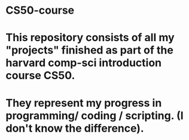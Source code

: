 # CS50-course

# This repository consists of all my "projects" finished as part of the harvard comp-sci introduction course CS50. 
# They represent my progress in programming/ coding / scripting. (I don't know the difference).
